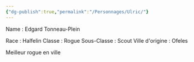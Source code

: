 ```yaml
---
{"dg-publish":true,"permalink":"/Personnages/Ulric/"}
---
```




Name : Edgard Tonneau-Plein

Race : Halfelin
Classe : Rogue
Sous-Classe : Scout
Ville d'origine : Ofeles

Meilleur rogue en ville
